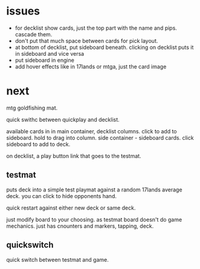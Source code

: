 # issues

- for decklist show cards, just the top part with the name and pips. cascade them. 
- don't put that much space between cards for pick layout.
- at bottom of decklist, put sideboard beneath. clicking on decklist puts it in sideboard and vice versa
- put sideboard in engine
- add hover effects like in 17lands or mtga, just the card image 


# next

mtg goldfishing mat.

quick swithc between quickplay and decklist.

available cards in in main container,
decklist columns. click to add to sideboard. hold to drag into column.
side container - sideboard cards.
click sideboard to add to deck.

on decklist, a play button link that goes to the testmat.

## testmat

puts deck into a simple test playmat against a random 17lands average deck.
you can click to hide opponents hand.

quick restart against either new deck or same deck.

just modify board to your choosing. as testmat
board doesn't do game mechanics. just has cnounters and markers, tapping, deck.



## quickswitch
quick switch between testmat and game. 
